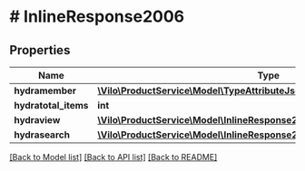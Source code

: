 # # InlineResponse2006

## Properties

Name | Type | Description | Notes
------------ | ------------- | ------------- | -------------
**hydramember** | [**\Vilo\ProductService\Model\TypeAttributeJsonldProductTypeAttributeRead[]**](TypeAttributeJsonldProductTypeAttributeRead.md) |  |
**hydratotal_items** | **int** |  | [optional]
**hydraview** | [**\Vilo\ProductService\Model\InlineResponse200HydraView**](InlineResponse200HydraView.md) |  | [optional]
**hydrasearch** | [**\Vilo\ProductService\Model\InlineResponse200HydraSearch**](InlineResponse200HydraSearch.md) |  | [optional]

[[Back to Model list]](../../README.md#models) [[Back to API list]](../../README.md#endpoints) [[Back to README]](../../README.md)
